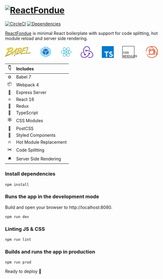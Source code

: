 # [![ReactFondue](https://svgshare.com/i/BAq.svg)](https://www.reactfondue.co/)
 [![CircleCI](https://circleci.com/gh/luangjokaj/react-fondue/tree/master.svg?style=svg)](https://circleci.com/gh/luangjokaj/react-fondue/tree/master) [![Dependencies](https://david-dm.org/luangjokaj/react-fondue/status.svg)](https://david-dm.org/luangjokaj/react-fondue)

[ReactFondue](https://www.reactfondue.co/) is minimal React boilerplate with support for code splitting, hot module reload and server side rendering.

[![Technologies](src/assets/img/tech-stack.svg)](https://www.reactfondue.co/)

|👇|Includes|
|:-:|:---|
|⚙| Babel 7|
|📦| Webpack 4|
|🤖| Express Server|
|⚛| React 16|
|🎒| Redux|
|🌈| TypeScript|
|🕸| CSS Modules|
|🎨| PostCSS|
|💅| Styled Components|
|🔥| Hot Module Replacement|
|✂️| Code Splitting|
|🛎| Server Side Rendering|

### Install dependencies
```
npm install
```

### Runs the app in the development mode
Build and open your browser to http://localhost:8080.
```
npm run dev
```

### Linting JS & CSS
```
npm run lint
```

### Builds and runs the app in production
```
npm run prod
```

Ready to deploy 🚀
